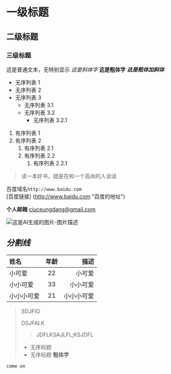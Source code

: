 # 一级标题
## 二级标题
### 三级标题

这是普通文本，无特别显示
*这是斜体字*
**这是粗体字**
***这是粗体加斜体***

- 无序列表 1
- 无序列表 2
- 无序列表 3
  - 无序列表 3.1
  - 无序列表 3.2
    - 无序列表 3.2.1

1. 有序列表 1
2. 有序列表 2
   1. 有序列表 2.1
   2. 有序列表 2.2
      1. 有序列表 2.2.1

> 读一本好书，就是在和一个高尚的人谈话

百度域名`http://www.baidu.com`  
[百度链接]
(http://www.baidu.com "百度的地址")  

**个人邮箱**
<ciuceungdang@gmail.com>  





![这是AI生成的图片-图片描述](https://images.openai.com/blob/b196df3a-6fea-4d86-87b2-f9bb50be64c7/leaf.png?trim=0,0,0,0&width=2000)  

***分割线***
---  

|姓名|年龄|描述|
|:-----|:--:|-----:|
|小可爱|22|小可爱|
|小小可爱|33|小小可爱|
|小小小可爱|21|小小小可爱|

>SDJFIO
>
>DSJFALK
>>JDFLKSAJLFL;KSJDFL
>- 无序标题
>  - 无序标题
> **粗体字**

``come on``








